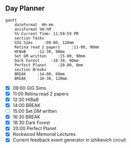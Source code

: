 ## Day Planner
```mermaid
gantt
    dateFormat  HH-mm
    axisFormat %H:%M
    %% Current Time: 11:59:59 PM
    section Tasks
    GIG Sims     :09-00, 120mm
    Retina read 2 papers     :11-00, 90mm
    HtBaB     :12-30, 90mm
    Set GM written     :15-00, 90mm
    Dark Forest     :18-30, 90mm
    Perfect Planet     :20-00, 0mm
    section Breaks
    BREAK     :14-00, 60mm
    BREAK     :16-30, 120mm
```

- [x] 09:00 GIG Sims
- [x] 11:00 Retina read 2 papers
- [x] 12:30 HtBaB
- [x] 14:00 BREAK
- [ ] 15:00 Set GM written
- [x] 16:30 BREAK
- [x] 18:30 Dark Forest
- [x] 20:00 Perfect Planet
- [x] Rockwood Memorial Lectures
- [x] Current feedback event generator in izhikevich circuit